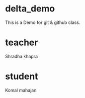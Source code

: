 # delta_demo
This is a Demo for git &amp; github class.


# teacher
Shradha khapra

# student
Komal mahajan